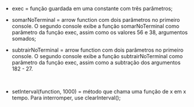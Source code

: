 * exec = função guardada em uma constante com três parâmetros;

* somarNoTerminal = arrow function com dois parâmetros no primeiro console. O segundo console exibe a função somarNoTerminal como parâmetro da função exec, assim como os valores 56 e 38, argumentos somados;

* subtrairNoTerminal =  arrow function com dois parâmetros no primeiro console. O segundo console exibe a função subtrairNoTerminal como parâmetro da função exec, assim como a subtração dos argumentos 182 - 27.

<br>

- setInterval(function, 1000) = método que chama uma função de x em x tempo. Para interromper, use clearInterval();